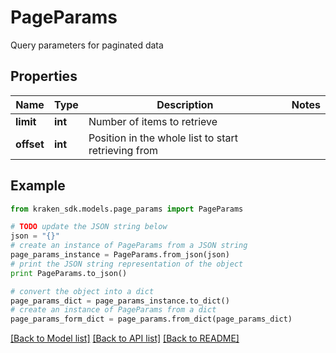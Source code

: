# PageParams

Query parameters for paginated data

## Properties
Name | Type | Description | Notes
------------ | ------------- | ------------- | -------------
**limit** | **int** | Number of items to retrieve | 
**offset** | **int** | Position in the whole list to start retrieving from | 

## Example

```python
from kraken_sdk.models.page_params import PageParams

# TODO update the JSON string below
json = "{}"
# create an instance of PageParams from a JSON string
page_params_instance = PageParams.from_json(json)
# print the JSON string representation of the object
print PageParams.to_json()

# convert the object into a dict
page_params_dict = page_params_instance.to_dict()
# create an instance of PageParams from a dict
page_params_form_dict = page_params.from_dict(page_params_dict)
```
[[Back to Model list]](../README.md#documentation-for-models) [[Back to API list]](../README.md#documentation-for-api-endpoints) [[Back to README]](../README.md)


